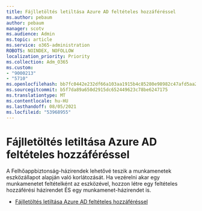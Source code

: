```yaml
---
title: Fájlletöltés letiltása Azure AD feltételes hozzáféréssel
ms.author: pebaum
author: pebaum
manager: scotv
ms.audience: Admin
ms.topic: article
ms.service: o365-administration
ROBOTS: NOINDEX, NOFOLLOW
localization_priority: Priority
ms.collection: Adm_O365
ms.custom:
- "9000213"
- "5710"
ms.openlocfilehash: bb7fc0442e232df66a103aa1915b4c85280e98982c47afd5aa2cfbb50136fb0f
ms.sourcegitcommit: b5f7da89a650d2915dc652449623c78be6247175
ms.translationtype: MT
ms.contentlocale: hu-HU
ms.lasthandoff: 08/05/2021
ms.locfileid: "53968955"
---
```

# <a name="block-file-download-with-azure-ad-conditional-access"></a>Fájlletöltés letiltása Azure AD feltételes hozzáféréssel

A Felhőappbiztonság-házirendek lehetővé teszik a munkamenetek eszközállapot alapján való korlátozását. Ha vezérelni akar egy munkamenetet feltételként az eszközével, hozzon létre egy feltételes hozzáférési házirendet ÉS egy munkamenet-házirendet is.

- [Fájlletöltés letiltása Azure AD feltételes hozzáféréssel](https://docs.microsoft.com/cloud-app-security/use-case-proxy-block-session-aad#create-a-block-download-policy-for-unmanaged-devices)
